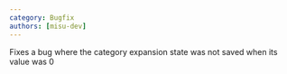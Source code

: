```yaml
---
category: Bugfix
authors: [misu-dev]
---
```


Fixes a bug where the category expansion state was not saved when its value was 0
